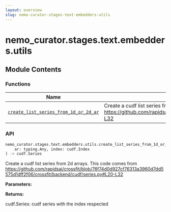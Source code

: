 ```yaml
---
layout: overview
slug: nemo-curator-stages-text-embedders-utils
---
```


# nemo_curator.stages.text.embedders.utils



## Module Contents

### Functions

| Name | Description |
|------|-------------|
| [`create_list_series_from_1d_or_2d_ar`](#nemo_curatorstagestextembeddersutilscreate_list_series_from_1d_or_2d_ar) | Create a cudf list series from 2d arrays. This code comes from https://github.com/rapidsai/crossfit/blob/76f74d0d927cf76313a3960d7dd5575d1dff2f06/crossfit/backend/cudf/series.py#L20-L32 |

### API

```python
nemo_curator.stages.text.embedders.utils.create_list_series_from_1d_or_2d_ar(
    ar: typing.Any, index: cudf.Index
) -> cudf.Series
```

Create a cudf list series from 2d arrays.
This code comes from https://github.com/rapidsai/crossfit/blob/76f74d0d927cf76313a3960d7dd5575d1dff2f06/crossfit/backend/cudf/series.py#L20-L32

**Parameters:**

**Returns:**

cudf.Series: cudf series with the index respected

